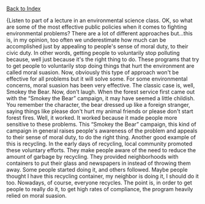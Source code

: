 # 
[Back to Index](https://github.com/windows10010/tpoExtractor/blob/master/README.md)

{Listen to part of a lecture in an environmental science class.
OK, so what are some of the most effective public policies when it comes to fighting environmental problems? There are a lot of different approaches but...this is, in my opinion, too often we underestimate how much can be accomplished just by appealing to people's sense of moral duty, to their civic duty. In other words, getting people to voluntarily stop polluting because, well just because it's the right thing to do. These programs that try to get people to voluntarily stop doing things that hurt the environment are called moral suasion. Now, obviously this type of approach won't be effective for all problems but it will solve some. For some environmental concerns, moral suasion has been very effective. The classic case is, well, Smokey the Bear. Now, don't laugh. When the forest service first came out with the “Smokey the Bear” campaign, it may have seemed a little childish. You remember the character, the bear dressed up like a foreign stranger, saying things like please don't hurt my animal friends or please don't start forest fires. Well, it worked. It worked because it made people more sensitive to these problems. This “Smokey the Bear” campaign, this kind of campaign in general raises people's awareness of the problem and appeals to their sense of moral duty, to do the right thing. Another good example of this is recycling. In the early days of recycling, local community promoted these voluntary efforts. They make people aware of the need to reduce the amount of garbage by recycling. They provided neighborhoods with containers to put their glass and newspapers in instead of throwing them away. Some people started doing it, and others followed. Maybe people thought I have this recycling container, my neighbor is doing it, I should do it too. Nowadays, of course, everyone recycles. The point is, in order to get people to really do it, to get high rates of compliance, the program heavily relied on moral suasion. 